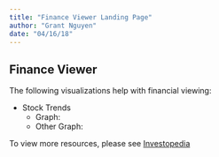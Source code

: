 ```yaml
---
title: "Finance Viewer Landing Page"
author: "Grant Nguyen"
date: "04/16/18"
---
```



## Finance Viewer

The following visualizations help with financial viewing:
* Stock Trends
  + Graph:
  + Other Graph:

To view more resources, please see [Investopedia](https://www.investopedia.com/dictionary/)
